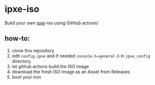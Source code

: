 # ipxe-iso
Build your own [ipxe](https://github.com/ipxe/ipxe)-iso using GitHub actions!

## how-to:

1. clone this repository
2. edit `config.ipxe` and if needed `console.h`+`general.h` in `ipxe_config` directory.
3. let github actions build the ISO image
4. download the fresh ISO image as an Asset from Releases
5. boot your iron
